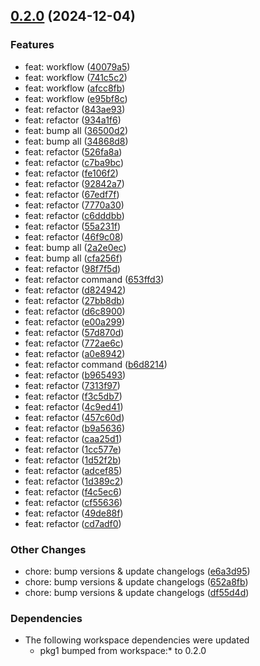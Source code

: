 
## [0.2.0](https://github.com/codaxio/cdx-release-test/compare/svc1-v0.1.0...svc1-v0.2.0) (2024-12-04)

### Features

* feat: workflow ([40079a5](https://github.com/codaxio/cdx-release-test/commit/40079a597cee809ff8e9b9cebd81edc8c5664adb))
* feat: workflow ([741c5c2](https://github.com/codaxio/cdx-release-test/commit/741c5c2ac44f218cf4fb7b0cde82c464df7d2fbc))
* feat: workflow ([afcc8fb](https://github.com/codaxio/cdx-release-test/commit/afcc8fbabc3689202eeca5ada22627b912d5d385))
* feat: workflow ([e95bf8c](https://github.com/codaxio/cdx-release-test/commit/e95bf8c9f86e94b07ca3c4cbdfe0f87e295bfcc1))
* feat: refactor ([843ae93](https://github.com/codaxio/cdx-release-test/commit/843ae93dc40a2ecf260ff0c01f898697067fd0cc))
* feat: refactor ([934a1f6](https://github.com/codaxio/cdx-release-test/commit/934a1f665514db3d87d9eb84e3f02c36d1080f14))
* feat: bump all ([36500d2](https://github.com/codaxio/cdx-release-test/commit/36500d2654e8fc659bf4559331ab65fb3defd41e))
* feat: bump all ([34868d8](https://github.com/codaxio/cdx-release-test/commit/34868d82f33cd7ebb1d2f889e6020b5e7aa74417))
* feat: refactor ([526fa8a](https://github.com/codaxio/cdx-release-test/commit/526fa8a3265efe9bca937c64e0fd3e80f52072a9))
* feat: refactor ([c7ba9bc](https://github.com/codaxio/cdx-release-test/commit/c7ba9bcb0601eee37a7c7c9d18e8e00cb3c5582e))
* feat: refactor ([fe106f2](https://github.com/codaxio/cdx-release-test/commit/fe106f2046e27b92ee3ee31499e254944d33b7f5))
* feat: refactor ([92842a7](https://github.com/codaxio/cdx-release-test/commit/92842a7f8788fb509563e284fd400037cc21848b))
* feat: refactor ([67edf7f](https://github.com/codaxio/cdx-release-test/commit/67edf7f7e1b3bff86b8230a23cdad93f2d4e442d))
* feat: refactor ([7770a30](https://github.com/codaxio/cdx-release-test/commit/7770a3069d00cf1824fd651d3ea77360deb8a88b))
* feat: refactor ([c6dddbb](https://github.com/codaxio/cdx-release-test/commit/c6dddbb7487ae970a8691feebcc207b09ce8ffae))
* feat: refactor ([55a231f](https://github.com/codaxio/cdx-release-test/commit/55a231f86db55ea0aa97369fa1651aa249adec3a))
* feat: refactor ([46f9c08](https://github.com/codaxio/cdx-release-test/commit/46f9c0808bdbfdfb371ffabe6c08b1ca25d5419f))
* feat: bump all ([2a2e0ec](https://github.com/codaxio/cdx-release-test/commit/2a2e0ecd77b461431fec29a9631fa57b6c02db16))
* feat: bump all ([cfa256f](https://github.com/codaxio/cdx-release-test/commit/cfa256f3d27d55aef8f1d437ae4a1f578d4050f0))
* feat: refactor ([98f7f5d](https://github.com/codaxio/cdx-release-test/commit/98f7f5dcef0f028143811b49733d0a36d66405e5))
* feat: refactor command ([653ffd3](https://github.com/codaxio/cdx-release-test/commit/653ffd338fad048852fe026f3837c8f407c8e665))
* feat: refactor ([d824942](https://github.com/codaxio/cdx-release-test/commit/d824942471cbbf3f32365e18b49076b2917f9edd))
* feat: refactor ([27bb8db](https://github.com/codaxio/cdx-release-test/commit/27bb8dba23b1924f3cc500fc9f22641622ea2d14))
* feat: refactor ([d6c8900](https://github.com/codaxio/cdx-release-test/commit/d6c89006c8da9294ffd4580b2bc014f28d8c8883))
* feat: refactor ([e00a299](https://github.com/codaxio/cdx-release-test/commit/e00a299e1c20dd657d0046ae9012d49656af3981))
* feat: refactor ([57d870d](https://github.com/codaxio/cdx-release-test/commit/57d870d3d3dc8896e34837d3bf63ca2f80590603))
* feat: refactor ([772ae6c](https://github.com/codaxio/cdx-release-test/commit/772ae6caa869df550602a1ef4541bcf3b67d1ed0))
* feat: refactor ([a0e8942](https://github.com/codaxio/cdx-release-test/commit/a0e8942f1e4c75116e6c9e8f986b1e795270d7b8))
* feat: refactor command ([b6d8214](https://github.com/codaxio/cdx-release-test/commit/b6d8214a0c15f20dde4477c1a7ed5ba1566b8aaf))
* feat: refactor ([b965493](https://github.com/codaxio/cdx-release-test/commit/b965493261db87a4ed7faddef64a6cd343244ff0))
* feat: refactor ([7313f97](https://github.com/codaxio/cdx-release-test/commit/7313f97338c1c0346eaa0e082bb947608c11b3a6))
* feat: refactor ([f3c5db7](https://github.com/codaxio/cdx-release-test/commit/f3c5db79265b4b66c40c376ab86be7adc5dd5f22))
* feat: refactor ([4c9ed41](https://github.com/codaxio/cdx-release-test/commit/4c9ed412ee9e79cb8ec23ee00b69ba590ec818f6))
* feat: refactor ([457c60d](https://github.com/codaxio/cdx-release-test/commit/457c60de0c8bc180642157850000b901bf58cd5e))
* feat: refactor ([b9a5636](https://github.com/codaxio/cdx-release-test/commit/b9a56368af256184e4b22978034c00453bb56006))
* feat: refactor ([caa25d1](https://github.com/codaxio/cdx-release-test/commit/caa25d1d45a98eeac9d51223acd39787868b722e))
* feat: refactor ([1cc577e](https://github.com/codaxio/cdx-release-test/commit/1cc577e2c29b84338b5563f7f833f0b52f76a763))
* feat: refactor ([1d52f2b](https://github.com/codaxio/cdx-release-test/commit/1d52f2ba6bfd7452878fc2d78026686cd9523ad9))
* feat: refactor ([adcef85](https://github.com/codaxio/cdx-release-test/commit/adcef856e0f059c7368c410645d3bb62afbfecb0))
* feat: refactor ([1d389c2](https://github.com/codaxio/cdx-release-test/commit/1d389c2ef98c5c46c873a254eb9f0bd66cd92160))
* feat: refactor ([f4c5ec6](https://github.com/codaxio/cdx-release-test/commit/f4c5ec6ee8fda8f873962d5d2b29a54004461e89))
* feat: refactor ([cf55636](https://github.com/codaxio/cdx-release-test/commit/cf55636b831e05e36f53e55e33afce2cd93bbbfa))
* feat: refactor ([49de88f](https://github.com/codaxio/cdx-release-test/commit/49de88f3703a372cc7f59e8ae735dda10e369c53))
* feat: refactor ([cd7adf0](https://github.com/codaxio/cdx-release-test/commit/cd7adf0d1521175811e88d6929ab7a95861e30cd))

### Other Changes

* chore: bump versions & update changelogs ([e6a3d95](https://github.com/codaxio/cdx-release-test/commit/e6a3d95f3fac3bada27125e8b52a31fed9e327d1))
* chore: bump versions & update changelogs ([652a8fb](https://github.com/codaxio/cdx-release-test/commit/652a8fb6c10315842944039f8124c981c08416f7))
* chore: bump versions & update changelogs ([df55d4d](https://github.com/codaxio/cdx-release-test/commit/df55d4d443ceec5d5e37098460d9558319830f19))

### Dependencies

* The following workspace dependencies were updated
    * pkg1 bumped from workspace:* to 0.2.0


